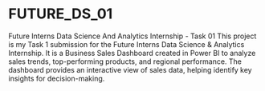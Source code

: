 # FUTURE_DS_01
Future Interns Data Science And Analytics Internship - Task 01
This project is my Task 1 submission for the Future Interns Data Science & Analytics Internship. It is a Business Sales Dashboard created in Power BI to analyze sales trends, top-performing products, and regional performance. The dashboard provides an interactive view of sales data, helping identify key insights for decision-making.

